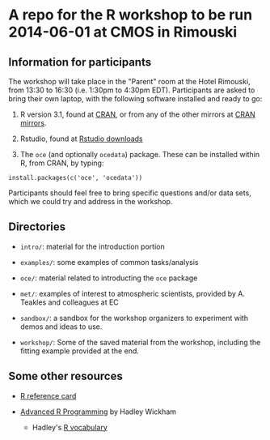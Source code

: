 # A repo for the R workshop to be run 2014-06-01 at CMOS in Rimouski

## Information for participants

The workshop will take place in the "Parent" room at the Hotel Rimouski, from 13:30 to 16:30 (i.e. 1:30pm to 4:30pm EDT). Participants are asked to bring their own laptop, with the following software installed and ready to go:

1. R version 3.1, found at [CRAN][1], or from any of the other mirrors at [CRAN mirrors][2].

2. Rstudio, found at [Rstudio downloads][3]

3. The `oce` (and optionally `ocedata`) package. These can be installed within R, from CRAN, by typing:
```splus
install.packages(c('oce', 'ocedata'))
```

Participants should feel free to bring specific questions and/or data sets, which we could try and address in the workshop.

[1]: http://mirror.its.dal.ca/cran/

[2]: http://cran.r-project.org/mirrors.html

[3]: http://www.rstudio.com/ide/download/desktop
 

## Directories

* `intro/`: material for the introduction portion

* `examples/`: some examples of common tasks/analysis

* `oce/`: material related to introducting the `oce` package

* `met/`: examples of interest to atmospheric scientists, provided by A. Teakles and colleagues at EC

* `sandbox/`: a sandbox for the workshop organizers to experiment with demos and ideas to use.

* `workshop/`: Some of the saved material from the workshop, including the fitting example provided at the end.


## Some other resources

* [R reference card][4]

* [Advanced R Programming][arp] by Hadley Wickham

    * Hadley's [R vocabulary][rv]

[4]: http://cran.r-project.org/doc/contrib/Short-refcard.pdf

[arp]: http://adv-r.had.co.nz/

[rv]: http://adv-r.had.co.nz/Vocabulary.html


